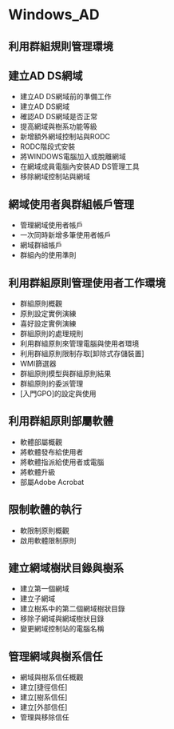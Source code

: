 # Windows_AD
## 利用群組規則管理環境
## 建立AD DS網域
- 建立AD DS網域前的準備工作
- 建立AD DS網域
- 確認AD DS網域是否正常
- 提高網域與樹系功能等級
- 新增額外網域控制站與RODC
- RODC階段式安裝
- 將WINDOWS電腦加入或脫離網域
- 在網域成員電腦內安裝AD DS管理工具
- 移除網域控制站與網域
## 網域使用者與群組帳戶管理
- 管理網域使用者帳戶
- 一次同時新增多筆使用者帳戶
- 網域群組帳戶
- 群組內的使用準則
## 利用群組原則管理使用者工作環境
- 群組原則概觀
- 原則設定實例演練
- 喜好設定實例演練
- 群組原則的處理規則
- 利用群組原則來管理電腦與使用者環境
- 利用群組原則限制存取[卸除式存儲裝置]
- WMI篩選器
- 群組原則模型與群組原則結果
- 群組原則的委派管理
- [入門GPO]的設定與使用
## 利用群組原則部屬軟體
- 軟體部屬概觀
- 將軟體發布給使用者
- 將軟體指派給使用者或電腦
- 將軟體升級
- 部屬Adobe Acrobat
## 限制軟體的執行
- 軟限制原則概觀
- 啟用軟體限制原則
## 建立網域樹狀目錄與樹系
- 建立第一個網域
- 建立子網域
- 建立樹系中的第二個網域樹狀目錄
- 移除子網域與網域樹狀目錄
- 變更網域控制站的電腦名稱
## 管理網域與樹系信任
- 網域與樹系信任概觀
- 建立[捷徑信任]
- 建立[樹系信任]
- 建立[外部信任]
- 管理與移除信任


